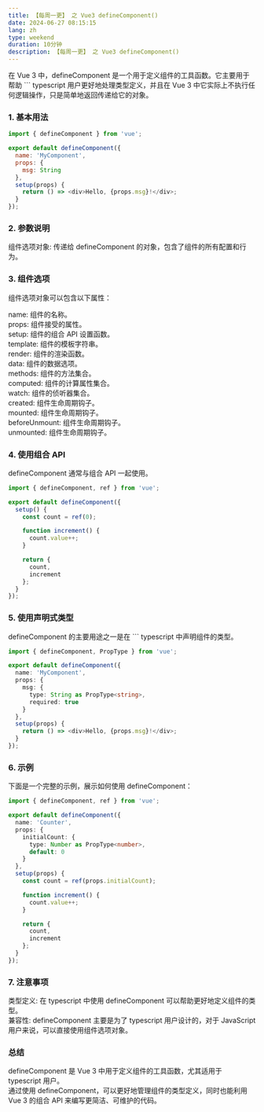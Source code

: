 ```yaml
---
title: 【每周一更】 之 Vue3 defineComponent()
date: 2024-06-27 08:15:15
lang: zh
type: weekend
duration: 10分钟
description: 【每周一更】 之 Vue3 defineComponent()
---
```

在 Vue 3 中，defineComponent 是一个用于定义组件的工具函数。它主要用于帮助 ``` typescript 用户更好地处理类型定义，并且在 Vue 3 中它实际上不执行任何逻辑操作，只是简单地返回传递给它的对象。

### 1. 基本用法
``` javascript
import { defineComponent } from 'vue';

export default defineComponent({
  name: 'MyComponent',
  props: {
    msg: String
  },
  setup(props) {
    return () => <div>Hello, {props.msg}!</div>;
  }
});
``` 
### 2. 参数说明
组件选项对象: 传递给 defineComponent 的对象，包含了组件的所有配置和行为。
### 3. 组件选项
组件选项对象可以包含以下属性：

name: 组件的名称。  
props: 组件接受的属性。  
setup: 组件的组合 API 设置函数。  
template: 组件的模板字符串。  
render: 组件的渲染函数。  
data: 组件的数据选项。  
methods: 组件的方法集合。  
computed: 组件的计算属性集合。  
watch: 组件的侦听器集合。  
created: 组件生命周期钩子。  
mounted: 组件生命周期钩子。  
beforeUnmount: 组件生命周期钩子。  
unmounted: 组件生命周期钩子。  
### 4. 使用组合 API
defineComponent 通常与组合 API 一起使用。

``` javascript
import { defineComponent, ref } from 'vue';

export default defineComponent({
  setup() {
    const count = ref(0);

    function increment() {
      count.value++;
    }

    return {
      count,
      increment
    };
  }
});
``` 
### 5. 使用声明式类型
defineComponent 的主要用途之一是在 ``` typescript 中声明组件的类型。

``` typescript
import { defineComponent, PropType } from 'vue';

export default defineComponent({
  name: 'MyComponent',
  props: {
    msg: {
      type: String as PropType<string>,
      required: true
    }
  },
  setup(props) {
    return () => <div>Hello, {props.msg}!</div>;
  }
});
``` 
### 6. 示例
下面是一个完整的示例，展示如何使用 defineComponent：

``` typescript
import { defineComponent, ref } from 'vue';

export default defineComponent({
  name: 'Counter',
  props: {
    initialCount: {
      type: Number as PropType<number>,
      default: 0
    }
  },
  setup(props) {
    const count = ref(props.initialCount);

    function increment() {
      count.value++;
    }

    return {
      count,
      increment
    };
  }
});
``` 
### 7. 注意事项
类型定义: 在  typescript 中使用 defineComponent 可以帮助更好地定义组件的类型。  
兼容性: defineComponent 主要是为了  typescript 用户设计的，对于 JavaScript 用户来说，可以直接使用组件选项对象。  
### 总结  
defineComponent 是 Vue 3 中用于定义组件的工具函数，尤其适用于  typescript 用户。  
通过使用 defineComponent，可以更好地管理组件的类型定义，同时也能利用 Vue 3 的组合 API 来编写更简洁、可维护的代码。